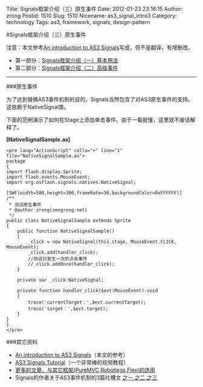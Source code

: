Title: Signals框架介绍（三）原生事件
Date: 2012-01-23 23:16:15
Author: zrong
Postid: 1510
Slug: 1510
Nicename: as3_signal_intro3
Category: technology
Tags: as3, framework, signals, design-pattern

#Signals框架介绍（三）原生事件

注意：本文参考[An introduction to AS3 Signals](http://www.developria.com/2010/10/an-introduction-to-as3-signals.html)写成，但不是翻译，有增删改。

* 第一部分：[Signals框架介绍（一）基本用法](http://zengrong.net/post/1504.htm)
* 第二部分：[Signals框架介绍（二）高级事件](http://zengrong.net/post/1507.htm)

<hr>

###原生事件

为了达到替换AS3事件机制的目的，Signals当然包含了对AS3原生事件的支持。这依赖于NativeSignal类。

下面的范例演示了如何在Stage上添加单击事件。由于一看就懂，这里就不废话解释了。

**[NativeSignalSample.as]**

	<pre lang="ActionScript" colla="+" line="1" file="NativeSignalSample.as">
	package
	{
	import flash.display.Sprite;
	import flash.events.MouseEvent;
	import org.osflash.signals.natives.NativeSignal;
	 
	[SWF(width=500,height=300,frameRate=30,backgroundColor=0xFFFFFF)]
	/**
	 * 测试原生事件
	 * @author zrong(zengrong.net)
	 */
	public class NativeSignalSample extends Sprite 
	{
		public function NativeSignalSample()
		{
			_click = new NativeSignal(this.stage, MouseEvent.CLICK, MouseEvent);
			_click.add(handler_click);
			//测试只发生一次的点击事件
			//_click.addOnce(handler_click);
		}
	 
		private var _click:NativeSignal;
	 
		private function handler_click($evt:MouseEvent):void
		{
			trace('currentTarget：',$evt.currentTarget);
			trace('target：',$evt.target);
		}
	}
	}
	</pre>

###其它资料

* [An introduction to AS3 Signals](http://www.developria.com/2010/10/an-introduction-to-as3-signals.html)（本文的参考）
* [AS3 Signals Tutorial](http://johnlindquist.com/2010/01/21/as3-signals-tutorial/)（一个非常棒的视频教程）
* [更多的文章，与其它框架(PureMVC,Robotlegs,Flex)的连用](https://github.com/robertpenner/as3-signals/wiki/community-examples)
* Signals的作者关于AS3事件机制的3篇吐槽文 [之一](http://robertpenner.com/flashblog/2009/08/my-critique-of-as3-events-part-1.html),[之二](http://robertpenner.com/flashblog/2009/09/my-critique-of-as3-events-part-2.html),[之三](http://robertpenner.com/flashblog/2009/09/as3-events-7-things-ive-learned-from.html)
